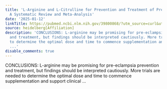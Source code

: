 ```yaml
---
title: 'L-Arginine and L-Citrulline for Prevention and Treatment of Pre-Eclampsia:
  A Systematic Review and Meta-Analysis'
date: '2025-01-12'
linkTitle: https://pubmed.ncbi.nlm.nih.gov/39800868/?utm_source=curl&utm_medium=rss&utm_campaign=pubmed-2&utm_content=1FakS-2QOkCT8HsMOQP1bCRQ4YzyumYOmxmF0moLsQ3dFB1E9V&fc=20220326224207&ff=20250113171006&v=2.18.0.post9+e462414
source: heidelberg[Affiliation]
description: 'CONCLUSIONS: L-arginine may be promising for pre-eclampsia prevention
  and treatment, but findings should be interpreted cautiously. More trials are needed
  to determine the optimal dose and time to commence supplementation and support clinical
  ...'
disable_comments: true
---
```

CONCLUSIONS: L-arginine may be promising for pre-eclampsia prevention and treatment, but findings should be interpreted cautiously. More trials are needed to determine the optimal dose and time to commence supplementation and support clinical ...